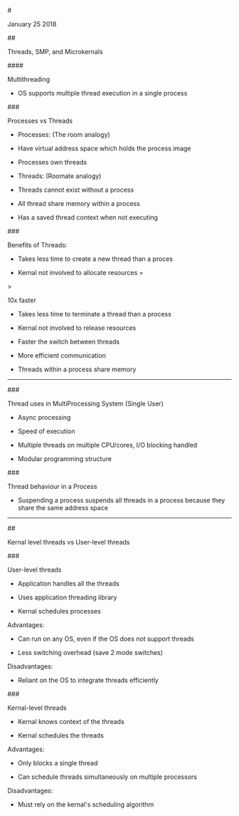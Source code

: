 \#

January 25 2018

  


\#\#

Threads, SMP, and Microkernals

  


\#\#\#\#

Multithreading

- OS supports multiple thread execution in a single process

  


\#\#\#

Processes vs Threads

- Processes: \(The room analogy\)

- Have virtual address space which holds the process image

- Processes own threads

  


- Threads: \(Roomate analogy\)

- Threads cannot exist without a process

- All thread share memory within a process

- Has a saved thread context when not executing

  


\#\#\#

Benefits of Threads:

- Takes less time to create a new thread than a proces

- Kernal not involved to allocate resources =

&gt;

 10x faster

- Takes less time to terminate a thread than a process

- Kernal not involved to release resources

- Faster the switch between threads

- More efficient communication

- Threads within a process share memory

---

  


\#\#\#

Thread uses in MultiProcessing System \(Single User\)

- Async processing

- Speed of execution

- Multiple threads on multiple CPU/cores, I/O blocking handled

- Modular programming structure

  


\#\#\#

Thread behaviour in a Process

- Suspending a process suspends all threads in a process because they share the same address space

---

\#\#

Kernal level threads vs User-level threads

  


\#\#\#

User-level threads

  


- Application handles all the threads

- Uses application threading library

- Kernal schedules processes

  


Advantages:

- Can run on any OS, even if the OS does not support threads

- Less switching overhead \(save 2 mode switches\)

  


Disadvantages:

- Reliant on the OS to integrate threads efficiently

  


\#\#\#

Kernal-level threads

- Kernal knows context of the threads

- Kernal schedules the threads

  


Advantages:

- Only blocks a single thread

- Can schedule threads simultaneously on multiple processors

  


Disadvantages:

- Must rely on the kernal's scheduling algorithm

  




